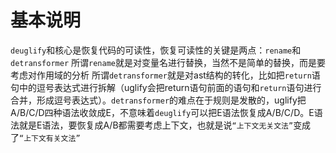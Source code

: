 # 基本说明
`deuglify`和核心是恢复代码的可读性，恢复可读性的关键是两点：`rename`和`detransformer`
所谓`rename`就是对变量名进行替换，当然不是简单的替换，而是要考虑对作用域的分析
所谓`detransformer`就是对ast结构的转化，比如把`return`语句中的逗号表达式进行拆解（uglify会把return语句前面的语句和`return`语句进行合并，形成逗号表达式）。`detransformer`的难点在于规则是发散的，uglify把A/B/C/D四种语法收敛成E，不意味着`deuglify`可以把E语法恢复成A/B/C/D。E语法就是E语法，要恢复成A/B都需要考虑上下文，也就是说`“上下文无关文法”`变成了`“上下文有关文法”`
